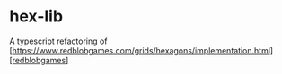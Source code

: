 # hex-lib
 A typescript refactoring of [https://www.redblobgames.com/grids/hexagons/implementation.html][redblobgames]
